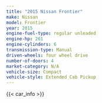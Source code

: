 ```yaml
---
title: "2015 Nissan Frontier"
make: Nissan
model: Frontier
year: 2015
engine-fuel-type: regular unleaded
engine-hp: 261
engine-cylinders: 6
transmission-type: Manual
driven-wheels: four wheel drive
number-of-doors: 4
market-category: N/A
vehicle-size: Compact
vehicle-style: Extended Cab Pickup
---
```


{{< car_info >}}
